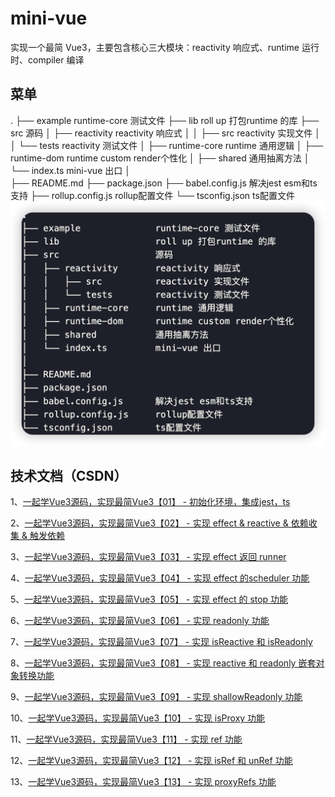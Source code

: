 # mini-vue
实现一个最简 Vue3，主要包含核心三大模块：reactivity 响应式、runtime 运行时、compiler 编译

## 菜单
.
├── example              runtime-core 测试文件
├── lib                  roll up 打包runtime 的库
├── src                  源码
│   ├── reactivity       reactivity 响应式
│   │   ├── src          reactivity 实现文件
│   │   └── tests        reactivity 测试文件
│   ├── runtime-core     runtime 通用逻辑
│   ├── runtime-dom      runtime custom render个性化
│   ├── shared           通用抽离方法
│   └── index.ts         mini-vue 出口
│  
├── README.md
├── package.json
├── babel.config.js      解决jest esm和ts支持
├── rollup.config.js     rollup配置文件
└── tsconfig.json        ts配置文件
![image](https://github.com/Aybuai/data_structure/blob/main/%E8%8F%9C%E5%8D%95.png)

## 技术文档（CSDN）
1、[一起学Vue3源码，实现最简Vue3【01】 -  初始化环境，集成jest，ts](http://t.csdn.cn/78yBD)

2、[一起学Vue3源码，实现最简Vue3【02】 -  实现 effect & reactive & 依赖收集 & 触发依赖](https://blog.csdn.net/Aybuai/article/details/126275000)

3、[一起学Vue3源码，实现最简Vue3【03】 -  实现 effect 返回 runner](http://t.csdn.cn/9YUw6)

4、[一起学Vue3源码，实现最简Vue3【04】 -  实现 effect 的scheduler 功能](http://t.csdn.cn/0cQ3X)

5、[一起学Vue3源码，实现最简Vue3【05】 -  实现 effect 的 stop 功能](http://t.csdn.cn/0uMcV)

6、[一起学Vue3源码，实现最简Vue3【06】 -  实现 readonly 功能](http://t.csdn.cn/ZRC8j)

7、[一起学Vue3源码，实现最简Vue3【07】 -  实现 isReactive 和 isReadonly](http://t.csdn.cn/IR6vh)

8、[一起学Vue3源码，实现最简Vue3【08】 -  实现 reactive 和 readonly 嵌套对象转换功能](http://t.csdn.cn/MW1BC)

9、[一起学Vue3源码，实现最简Vue3【09】 -  实现 shallowReadonly 功能](http://t.csdn.cn/etkdJ)

10、[一起学Vue3源码，实现最简Vue3【10】 - 实现 isProxy 功能](http://t.csdn.cn/eTNA7)

11、[一起学Vue3源码，实现最简Vue3【11】 - 实现 ref 功能](http://t.csdn.cn/LPAas)

12、[一起学Vue3源码，实现最简Vue3【12】 - 实现 isRef 和 unRef 功能](http://t.csdn.cn/O4tTt)

13、[一起学Vue3源码，实现最简Vue3【13】 - 实现 proxyRefs 功能](http://t.csdn.cn/RX0iH)
